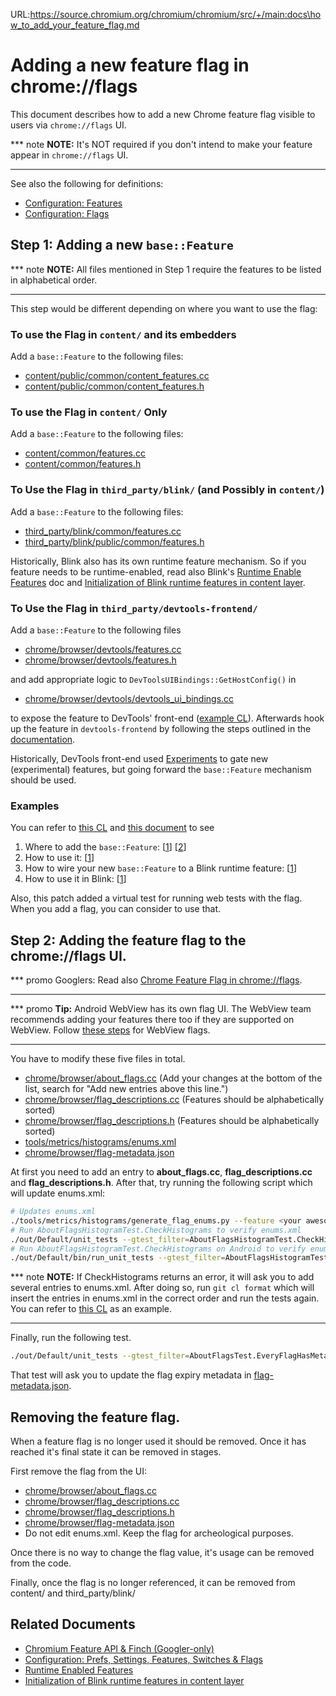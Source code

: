 URL:https://source.chromium.org/chromium/chromium/src/+/main:docs\how_to_add_your_feature_flag.md
# Adding a new feature flag in chrome://flags

This document describes how to add a new Chrome feature flag visible to users
via `chrome://flags` UI.

*** note
**NOTE:** It's NOT required if you don't intend to make your feature appear in
`chrome://flags` UI.
***

See also the following for definitions:
*  [Configuration: Features](configuration.md#features)
*  [Configuration: Flags](configuration.md#flags)

## Step 1: Adding a new `base::Feature`

*** note
**NOTE:** All files mentioned in Step 1 require the features to be listed in alphabetical order.
***

This step would be different depending on where you want to use the flag:

### To use the Flag in `content/` and its embedders

Add a `base::Feature` to the following files:

* [content/public/common/content_features.cc](https://cs.chromium.org/chromium/src/content/public/common/content_features.cc)
* [content/public/common/content_features.h](https://cs.chromium.org/chromium/src/content/public/common/content_features.h)

### To use the Flag in `content/` Only

Add a `base::Feature` to the following files:

* [content/common/features.cc](https://cs.chromium.org/chromium/src/content/common/features.cc)
* [content/common/features.h](https://cs.chromium.org/chromium/src/content/common/features.h)

### To Use the Flag in `third_party/blink/` (and Possibly in `content/`)

Add a `base::Feature` to the following files:

* [third_party/blink/common/features.cc](https://source.chromium.org/chromium/chromium/src/+/main:third_party/blink/common/features.cc)
* [third_party/blink/public/common/features.h](https://source.chromium.org/chromium/chromium/src/+/main:third_party/blink/public/common/features.h)

Historically, Blink also has its own runtime feature mechanism. So if you
feature needs to be runtime-enabled, read also Blink's
[Runtime Enable Features][blink-rte] doc and
[Initialization of Blink runtime features in content layer][blink-rte-init].

[blink-rte]: ../third_party/blink/renderer/platform/RuntimeEnabledFeatures.md

### To Use the Flag in `third_party/devtools-frontend/`

Add a `base::Feature` to the following files

* [chrome/browser/devtools/features.cc](https://source.chromium.org/chromium/chromium/src/+/main:chrome/browser/devtools/features.cc)
* [chrome/browser/devtools/features.h](https://source.chromium.org/chromium/chromium/src/+/main:chrome/browser/devtools/features.h)

and add appropriate logic to `DevToolsUIBindings::GetHostConfig()` in

* [chrome/browser/devtools/devtools_ui_bindings.cc](https://source.chromium.org/chromium/chromium/src/+/main:chrome/browser/devtools/devtools_ui_bindings.cc)

to expose the feature to DevTools' front-end ([example CL](https://crrev.com/c/6084996)).
Afterwards hook up the feature in `devtools-frontend` by following the steps outlined
in the [documentation][devtools-cli-docs].

Historically, DevTools front-end used [Experiments][devtools-experiments] to gate
new (experimental) features, but going forward the `base::Feature` mechanism should
be used.

[devtools-experiments]: https://developer.chrome.com/docs/devtools/settings/experiments
[devtools-cli-docs]: https://chromium.googlesource.com/devtools/devtools-frontend/+/HEAD/docs/contributing/settings-experiments-features.md#how-to-add-command-line-flags

### Examples

You can refer to [this CL](https://chromium-review.googlesource.com/c/554510/)
and [this document](initialize_blink_features.md) to see

1. Where to add the `base::Feature`:
   [[1](https://chromium-review.googlesource.com/c/554510/8/content/public/common/content_features.cc#253)]
   [[2](https://chromium-review.googlesource.com/c/554510/8/content/public/common/content_features.h)]
2. How to use it:
   [[1](https://chromium-review.googlesource.com/c/554510/8/content/common/service_worker/service_worker_utils.cc#153)]
3. How to wire your new `base::Feature` to a Blink runtime feature:
   [[1][blink-rte-init]]
4. How to use it in Blink:
   [[1](https://chromium-review.googlesource.com/c/554510/8/third_party/blnk/renderere/core/workers/worker_thread.cc)]

Also, this patch added a virtual test for running web tests with the flag.
When you add a flag, you can consider to use that.

[blink-rte-init]: initialize_blink_features.md

## Step 2: Adding the feature flag to the chrome://flags UI.

*** promo
Googlers: Read also [Chrome Feature Flag in chrome://flags](http://go/finch-feature-api#chrome-feature-flag-in-chromeflags).
***

*** promo
**Tip:** Android WebView has its own flag UI. The WebView team recommends adding
your features there too if they are supported on WebView. Follow
[these steps](/android_webview/docs/developer-ui.md#Adding-your-flags-and-features-to-the-UI)
for WebView flags.
***

You have to modify these five files in total.

* [chrome/browser/about_flags.cc](https://cs.chromium.org/chromium/src/chrome/browser/about_flags.cc) (Add your changes at the bottom of the list, search for "Add new entries above this line.")
* [chrome/browser/flag_descriptions.cc](https://cs.chromium.org/chromium/src/chrome/browser/flag_descriptions.cc) (Features should be alphabetically sorted)
* [chrome/browser/flag_descriptions.h](https://cs.chromium.org/chromium/src/chrome/browser/flag_descriptions.h) (Features should be alphabetically sorted)
* [tools/metrics/histograms/enums.xml](https://cs.chromium.org/chromium/src/tools/metrics/histograms/enums.xml)
* [chrome/browser/flag-metadata.json](https://cs.chromium.org/chromium/src/chrome/browser/flag-metadata.json)

At first you need to add an entry to __about_flags.cc__,
__flag_descriptions.cc__ and __flag_descriptions.h__. After that, try running
the following script which will update enums.xml:

```bash
# Updates enums.xml
./tools/metrics/histograms/generate_flag_enums.py --feature <your awesome feature>
# Run AboutFlagsHistogramTest.CheckHistograms to verify enums.xml
./out/Default/unit_tests --gtest_filter=AboutFlagsHistogramTest.CheckHistograms
# Run AboutFlagsHistogramTest.CheckHistograms on Android to verify enums.xml
./out/Default/bin/run_unit_tests --gtest_filter=AboutFlagsHistogramTest.CheckHistograms
```

*** note
**NOTE:** If CheckHistograms returns an error, it will ask you to add several
entries to enums.xml. After doing so, run `git cl format` which will insert the
entries in enums.xml in the correct order and run the tests again. You can refer
to [this CL](https://chromium-review.googlesource.com/c/593707) as an example.
***

Finally, run the following test.

```bash
./out/Default/unit_tests --gtest_filter=AboutFlagsTest.EveryFlagHasMetadata
```

That test will ask you to update the flag expiry metadata in
[flag-metadata.json](https://cs.chromium.org/chromium/src/chrome/browser/flag-metadata.json).

## Removing the feature flag.

When a feature flag is no longer used it should be removed. Once it has reached it's final state it
can be removed in stages.

First remove the flag from the UI:
* [chrome/browser/about_flags.cc](https://cs.chromium.org/chromium/src/chrome/browser/about_flags.cc)
* [chrome/browser/flag_descriptions.cc](https://cs.chromium.org/chromium/src/chrome/browser/flag_descriptions.cc)
* [chrome/browser/flag_descriptions.h](https://cs.chromium.org/chromium/src/chrome/browser/flag_descriptions.h)
* [chrome/browser/flag-metadata.json](https://cs.chromium.org/chromium/src/chrome/browser/flag-metadata.json)
* Do not edit enums.xml. Keep the flag for archeological purposes.

Once there is no way to change the flag value, it's usage can be removed from the code.

Finally, once the flag is no longer referenced, it can be removed from content/ and
third_party/blink/

## Related Documents

* [Chromium Feature API & Finch (Googler-only)](http://go/finch-feature-api)
* [Configuration: Prefs, Settings, Features, Switches & Flags](configuration.md)
* [Runtime Enabled Features](../third_party/blink/renderer/platform/RuntimeEnabledFeatures.md)
* [Initialization of Blink runtime features in content layer](initialize_blink_features.md)
